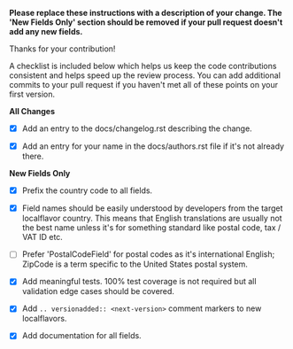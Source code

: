 **Please replace these instructions with a description of your change. The
'New Fields Only' section should be removed if your pull request
doesn't add any new fields.**

Thanks for your contribution!

A checklist is included below which helps us keep the code contributions
consistent and helps speed up the review process. You can add additional
commits to your pull request if you haven't met all of these points on your
first version.

**All Changes**

- [x] Add an entry to the docs/changelog.rst describing the change.

- [x] Add an entry for your name in the docs/authors.rst file if it's not
      already there.

**New Fields Only**

- [x] Prefix the country code to all fields.

- [X] Field names should be easily understood by developers from the target
      localflavor country. This means that English translations are usually
      not the best name unless it's for something standard like postal code,
      tax / VAT ID etc.

- [ ] Prefer '<country code>PostalCodeField' for postal codes as it's
      international English; ZipCode is a term specific to the United
      States postal system.

- [X] Add meaningful tests. 100% test coverage is not required but all
      validation edge cases should be covered.

- [x] Add `.. versionadded:: <next-version>` comment markers to new
      localflavors.

- [x] Add documentation for all fields.
